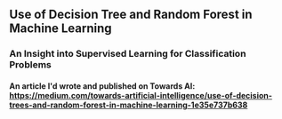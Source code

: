 ## Use of Decision Tree and Random Forest in Machine Learning 

### An Insight into Supervised Learning for Classification Problems

#### An article I'd wrote and published on Towards AI: https://medium.com/towards-artificial-intelligence/use-of-decision-trees-and-random-forest-in-machine-learning-1e35e737b638
